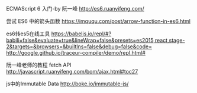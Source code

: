ECMAScript 6 入门-by 阮一峰
http://es6.ruanyifeng.com/

尝试 ES6 中的箭头函数
https://imququ.com/post/arrow-function-in-es6.html

es6转es5在线工具
https://babeljs.io/repl/#?babili=false&evaluate=true&lineWrap=false&presets=es2015,react,stage-2&targets=&browsers=&builtIns=false&debug=false&code=
http://google.github.io/traceur-compiler/demo/repl.html#

阮一峰老师的教程 fetch API
http://javascript.ruanyifeng.com/bom/ajax.html#toc27

js中的Immutable Data
http://boke.io/immutable-js/
